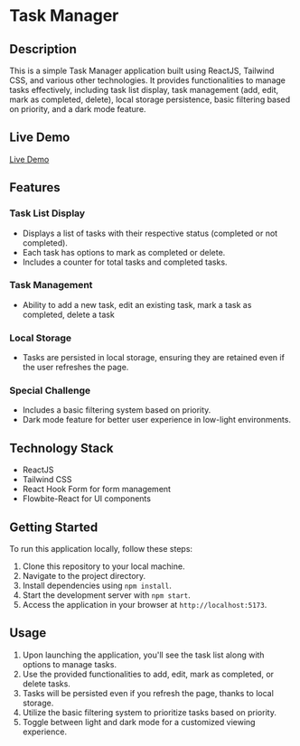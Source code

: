 # Task Manager

## Description
This is a simple Task Manager application built using ReactJS, Tailwind CSS, and various other technologies. It provides functionalities to manage tasks effectively, including task list display, task management (add, edit, mark as completed, delete), local storage persistence, basic filtering based on priority, and a dark mode feature.

## Live Demo
[Live Demo](https://task-master-9.vercel.app)

## Features
### Task List Display
- Displays a list of tasks with their respective status (completed or not completed).
- Each task has options to mark as completed or delete.
- Includes a counter for total tasks and completed tasks.

### Task Management
- Ability to add a new task, edit an existing task, mark a task as completed, delete a task

### Local Storage
- Tasks are persisted in local storage, ensuring they are retained even if the user refreshes the page.

### Special Challenge
- Includes a basic filtering system based on priority.
- Dark mode feature for better user experience in low-light environments.

## Technology Stack
- ReactJS
- Tailwind CSS
- React Hook Form for form management
- Flowbite-React for UI components

## Getting Started
To run this application locally, follow these steps:

1. Clone this repository to your local machine.
2. Navigate to the project directory.
3. Install dependencies using `npm install`.
4. Start the development server with `npm start`.
5. Access the application in your browser at `http://localhost:5173`.

## Usage
1. Upon launching the application, you'll see the task list along with options to manage tasks.
2. Use the provided functionalities to add, edit, mark as completed, or delete tasks.
3. Tasks will be persisted even if you refresh the page, thanks to local storage.
4. Utilize the basic filtering system to prioritize tasks based on priority.
5. Toggle between light and dark mode for a customized viewing experience.
